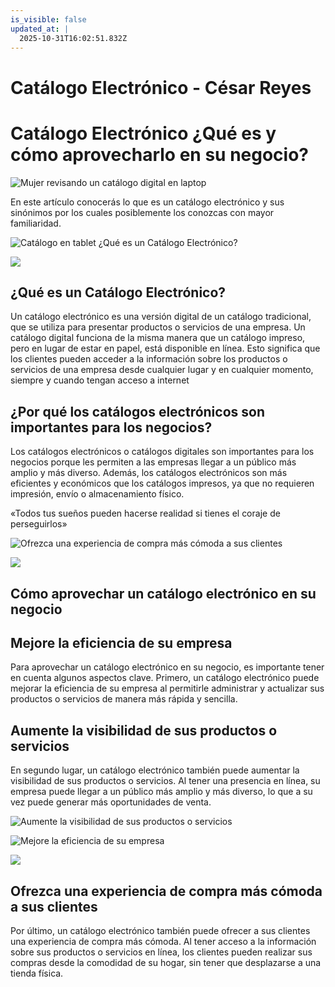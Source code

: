 ```yaml
---
is_visible: false
updated_at: |
  2025-10-31T16:02:51.832Z
---
```


# Catálogo Electrónico - César Reyes
# Catálogo Electrónico ¿Qué es y cómo aprovecharlo en su negocio?
![Mujer revisando un catálogo digital en laptop](https://cesarreyesjaramillo.com/wp-content/uploads/2023/02/@Seocon3.webp)
En este artículo conocerás lo que es un catálogo electrónico y sus sinónimos por los cuales posiblemente los conozcas con mayor familiaridad.
![Catálogo en tablet ¿Qué es un Catálogo Electrónico?](https://cesarreyesjaramillo.com/wp-content/uploads/2023/02/Diseno-sin-titulo-30.jpg)
![](https://cesarreyesjaramillo.com/wp-content/uploads/2023/01/frame-about-nikicivi-3.png)
## ¿Qué es un Catálogo Electrónico?
Un catálogo electrónico es una versión digital de un catálogo tradicional, que se utiliza para presentar productos o servicios de una empresa. Un catálogo digital funciona de la misma manera que un catálogo impreso, pero en lugar de estar en papel, está disponible en línea. Esto significa que los clientes pueden acceder a la información sobre los productos o servicios de una empresa desde cualquier lugar y en cualquier momento, siempre y cuando tengan acceso a internet
## ¿Por qué los catálogos electrónicos son importantes para los negocios?
Los catálogos electrónicos o catálogos digitales son importantes para los negocios porque les permiten a las empresas llegar a un público más amplio y más diverso. Además, los catálogos electrónicos son más eficientes y económicos que los catálogos impresos, ya que no requieren impresión, envío o almacenamiento físico.
«Todos tus sueños pueden hacerse realidad si tienes el coraje de perseguirlos»
![Ofrezca una experiencia de compra más cómoda a sus clientes](https://cesarreyesjaramillo.com/wp-content/uploads/2023/02/2.jpg)
![](https://cesarreyesjaramillo.com/wp-content/uploads/2023/01/frame-about-nikicivi-3.png)
## Cómo aprovechar un catálogo electrónico en su negocio
## Mejore la eficiencia de su empresa
Para aprovechar un catálogo electrónico en su negocio, es importante tener en cuenta algunos aspectos clave. Primero, un catálogo electrónico puede mejorar la eficiencia de su empresa al permitirle administrar y actualizar sus productos o servicios de manera más rápida y sencilla.
## Aumente la visibilidad de sus productos o servicios
En segundo lugar, un catálogo electrónico también puede aumentar la visibilidad de sus productos o servicios. Al tener una presencia en línea, su empresa puede llegar a un público más amplio y más diverso, lo que a su vez puede generar más oportunidades de venta.
![Aumente la visibilidad de sus productos o servicios](https://cesarreyesjaramillo.com/wp-content/uploads/2023/02/3.jpg)
![Mejore la eficiencia de su empresa](https://cesarreyesjaramillo.com/wp-content/uploads/2023/02/Mejora-tu-Eficiencia.jpg)
![](https://cesarreyesjaramillo.com/wp-content/uploads/2023/01/frame-about-nikicivi-3.png)
## Ofrezca una experiencia de compra más cómoda a sus clientes
Por último, un catálogo electrónico también puede ofrecer a sus clientes una experiencia de compra más cómoda. Al tener acceso a la información sobre sus productos o servicios en línea, los clientes pueden realizar sus compras desde la comodidad de su hogar, sin tener que desplazarse a una tienda física.